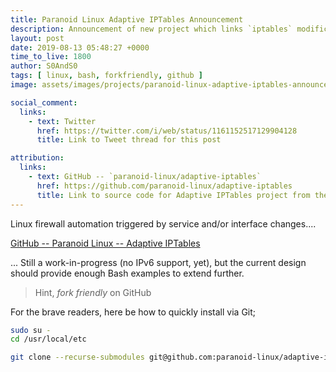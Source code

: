 ```yaml
---
title: Paranoid Linux Adaptive IPTables Announcement
description: Announcement of new project which links `iptables` modification to SystemD service state
layout: post
date: 2019-08-13 05:48:27 +0000
time_to_live: 1800
author: S0AndS0
tags: [ linux, bash, forkfriendly, github ]
image: assets/images/projects/paranoid-linux-adaptive-iptables-announcement/first-code-block.png

social_comment:
  links:
    - text: Twitter
      href: https://twitter.com/i/web/status/1161152517129904128
      title: Link to Tweet thread for this post

attribution:
  links:
    - text: GitHub -- `paranoid-linux/adaptive-iptables`
      href: https://github.com/paranoid-linux/adaptive-iptables
      title: Link to source code for Adaptive IPTables project from the Paranoid Linux GitHub Organization
---
```




Linux firewall automation triggered by service and/or interface changes....

[GitHub -- Paranoid Linux -- Adaptive IPTables](https://github.com/paranoid-linux/adaptive-iptables)

... Still a work-in-progress (no IPv6 support, yet), but the current design
should provide enough Bash examples to extend further.

> Hint, _fork friendly_ on GitHub

For the brave readers, here be how to quickly install via Git;

```bash
sudo su -
cd /usr/local/etc

git clone --recurse-submodules git@github.com:paranoid-linux/adaptive-iptables.git
```

